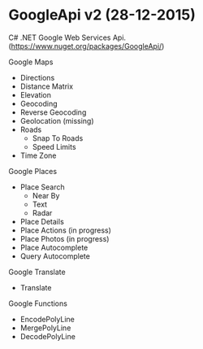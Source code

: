 GoogleApi v2 (28-12-2015) 
=========

C# .NET Google Web Services Api. (https://www.nuget.org/packages/GoogleApi/)

Google Maps
  * Directions
  * Distance Matrix
  * Elevation
  * Geocoding 
  * Reverse Geocoding
  * Geolocation (missing)
  * Roads 
    * Snap To Roads
    * Speed Limits
  * Time Zone



Google Places
  * Place Search
    * Near By
	* Text
	* Radar
  * Place Details
  * Place Actions (in progress)
  * Place Photos (in progress)
  * Place Autocomplete
  * Query Autocomplete



Google Translate 
  * Translate



Google Functions 
  * EncodePolyLine
  * MergePolyLine
  * DecodePolyLine

